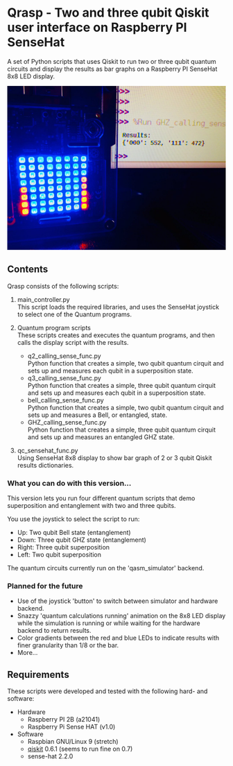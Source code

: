 # Qrasp - Two and three qubit Qiskit user interface on Raspberry PI SenseHat
A set of Python scripts that uses Qiskit to run two or three qubit quantum circuits and display the results as bar graphs on a Raspberry PI SenseHat 8x8 LED display.

![qrasp_3qubit_GHZ.jpg](qrasp_3qubit_GHZ.jpg)

## Contents
Qrasp consists of the following scripts:
1. main_controller.py  
This script loads the required libraries, and uses the SenseHat joystick to select one of the Quantum programs.

2. Quantum program scripts  
These scripts creates and executes the quantum programs, and then calls the display script with the results. 
   - q2_calling_sense_func.py  
Python function that creates a simple, two qubit quantum cirquit and sets up and measures each qubit in a superposition state.
   - q3_calling_sense_func.py  
Python function that creates a simple, three qubit quantum cirquit and sets up and measures each qubit in a superposition state.
   - bell_calling_sense_func.py  
Python function that creates a simple, two qubit quantum cirquit and sets up and measures a Bell, or entangled, state.
   - GHZ_calling_sense_func.py  
Python function that creates a simple, three qubit quantum cirquit and sets up and measures an entangled GHZ state.
3. qc_sensehat_func.py  
Using SenseHat 8x8 display to show bar graph of 2 or 3 qubit Qiskit results dictionaries.

### What you can do with this version...
This version lets you run four different quantum scripts that demo superposition and entanglement with two and three qubits.

You use the joystick to select the script to run: 
- Up: Two qubit Bell state (entanglement)
- Down: Three qubit GHZ state (entanglement)
- Right: Three qubit superposition
- Left: Two qubit superposition

The quantum circuits currently run on the 'qasm_simulator' backend. 

### Planned for the future
- Use of the joystick 'button' to switch between simulator and hardware backend.
- Snazzy 'quantum calculations running' animation on the 8x8 LED display while the simulation is running or while waiting for the hardware backend to return results.
- Color gradients between the red and blue LEDs to indicate results with finer granularity than 1/8 or the bar.
- More...


## Requirements  

These scripts were developed and tested with the following hard- and software:
- Hardware
   - Raspberry PI 2B (a21041)
   - Raspberry Pi Sense HAT (v1.0)
- Software
  - Raspbian GNU/Linux 9 (stretch)
  - [qiskit](https://qiskit.org/) 0.6.1 (seems to run fine on 0.7)
  - sense-hat 2.2.0
